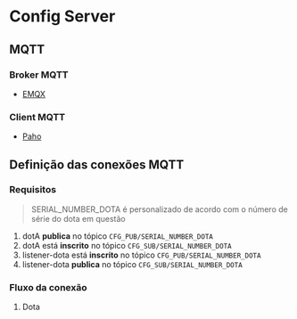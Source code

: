 # Config Server

## MQTT

### Broker MQTT

- [EMQX](https://www.emqx.com/en)

### Client MQTT

- [Paho](https://www.eclipse.org/paho/)

## Definição das conexões MQTT

### Requisitos

> SERIAL_NUMBER_DOTA é personalizado de acordo com o número de série do dota em questão

1. dotA **publica** no tópico `CFG_PUB/SERIAL_NUMBER_DOTA`
2. dotA está **inscrito** no tópico `CFG_SUB/SERIAL_NUMBER_DOTA`
3. listener-dota está **inscrito** no tópico `CFG_PUB/SERIAL_NUMBER_DOTA`
4. listener-dota **publica** no tópico `CFG_SUB/SERIAL_NUMBER_DOTA`

### Fluxo da conexão

1. Dota 

<!--stackedit_data:
eyJoaXN0b3J5IjpbLTE2ODk2NDI2MDIsLTU3MTE4MDQ0M119
-->